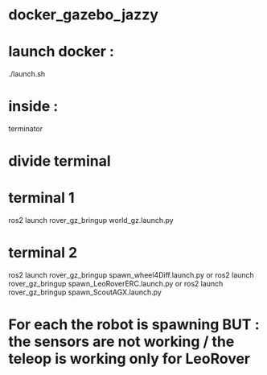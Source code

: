 # docker_gazebo_jazzy

# launch docker :
./launch.sh

# inside : 
terminator

# divide terminal
# terminal 1
ros2 launch rover_gz_bringup world_gz.launch.py

# terminal 2
ros2 launch rover_gz_bringup spawn_wheel4Diff.launch.py 
or
ros2 launch rover_gz_bringup spawn_LeoRoverERC.launch.py 
or
ros2 launch rover_gz_bringup spawn_ScoutAGX.launch.py

# For each the robot is spawning BUT : the sensors are not working / the teleop is working only for LeoRover 

